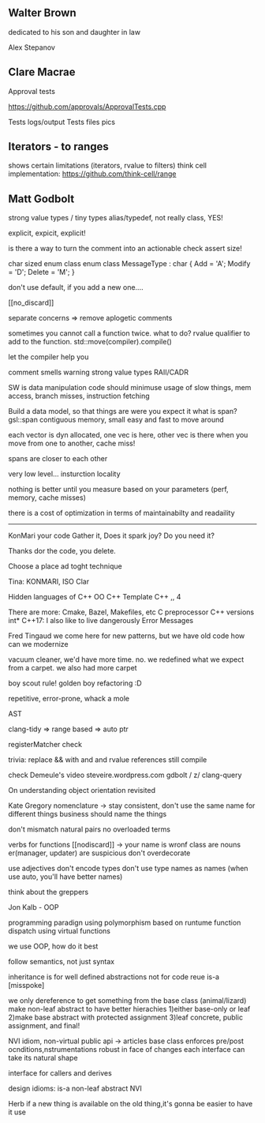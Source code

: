 
## Walter Brown
dedicated to his son and daughter in law

Alex Stepanov 

## Clare Macrae

Approval tests


https://github.com/approvals/ApprovalTests.cpp

Tests logs/output
Tests files
pics

## Iterators - to ranges

shows certain limitations (iterators, rvalue to filters)
think cell implementation:
	https://github.com/think-cell/range


## Matt Godbolt

strong value types / tiny types
alias/typedef, not really
class, YES!

explicit, expicit, explicit!

is there a way to turn the comment into an actionable check
assert size!

char sized enum class 
enum class MessageType : char {
	Add = 'A';
	Modify = 'D';
	Delete = 'M';
}

don't use default, if you add a new one....

[[no_discard]]

separate concerns => remove aplogetic comments



sometimes you cannot call a function twice. what to do?
rvalue qualifier to add to the function.
std::move(compiler).compile()

let the compiler help you



comment smells
warning
strong value types
RAII/CADR

SW is data manipulation
code should minimuse usage of slow things, mem access, branch misses, instruction fetching

Build a data model, so that things are were you expect it
what is span?
gsl::span
contiguous memory, small easy and fast to move around

each vector is dyn allocated, one vec is here, other vec is there
when you move from one to another, cache miss!

spans are closer to each other

very low level...
insturction locality

nothing is better until you measure based on your parameters (perf, memory, cache misses)

there is a cost of optimization in terms of maintainabilty and readaility


---
KonMari your code
Gather it,
Does it spark joy? Do you need it?

Thanks dor the code, you delete.

Choose a place ad toght technique


Tina: KONMARI, ISO Clar


Hidden languages of C++
OO C++
Template C++
,,
4

There are more:
Cmake, Bazel, Makefiles, etc
C preprocessor
C++ versions
	int* C++17: I also like to live dangerously
Error Messages


Fred Tingaud
we come here for new patterns, but we have old code
how can we modernize

vacuum cleaner,  we'd have more time. no. we redefined what we expect from a carpet. we also had more carpet

boy scout rule!
golden boy refactoring :D

repetitive, error-prone, whack a mole

AST

clang-tidy => range based
 => auto ptr

 registerMatcher
 check


 trivia: replace && with and and rvalue references still compile

 check Demeule's video
 steveire.wordpress.com
 gdbolt / z/ clang-query


 On understanding object orientation revisited


 Kate Gregory
 nomenclature -> stay consistent, don't use the same name for different things
 business should name the things

 don't mismatch natural pairs
 no overloaded terms

 verbs for functions
 [[nodiscard]] -> your name is wronf
 class are nouns er(manager, updater) are suspicious
 don't overdecorate

 use adjectives
 don't encode types
 don't use type names as names (when use auto, you'll have better names)

 think about the greppers

 Jon Kalb - OOP

 programming paradign using polymorphism based on runtume function dispatch using virtual functions

 we use OOP, how do it best

 follow semantics, not just syntax

 inheritance is for well defined abstractions
 not for code reue
 is-a
 [misspoke]

 we only dereference to get something from the base class (animal/lizard)
 make non-leaf abstract to have better hierachies
 	1)either base-only or leaf
 	2)make base abstract with protected assignment
 	3)leaf concrete, public assignment, and final!

NVI idiom, non-virtual public api -> articles
	base class enforces pre/post ocnditions,nstrumentations
	robust in face of changes
	each interface can take its natural shape

interface for callers and derives

design idioms:
is-a
non-leaf abstract
NVI


Herb
if a new thing is available on the old thing,it's gonna be easier to have it use